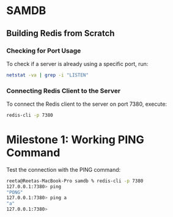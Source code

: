 # SAMDB
## Building Redis from Scratch

### Checking for Port Usage
To check if a server is already using a specific port, run:

```bash
netstat -va | grep -i "LISTEN"
```

### Connecting Redis Client to the Server

To connect the Redis client to the server on port 7380, execute:

```bash
redis-cli -p 7380
```

# Milestone 1: Working PING Command
Test the connection with the PING command:
```bash
reeta@Reetas-MacBook-Pro samdb % redis-cli -p 7380
127.0.0.1:7380> ping
"PONG"
127.0.0.1:7380> ping a
"a"
127.0.0.1:7380>
```